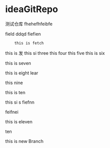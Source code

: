 # ideaGitRepo
测试仓库
fhehefhfeibfe

field
ddqd
fiefien

        this is fetch 


this is 发
this si three
this four
this five
this is six

this is seven

this is eight
lear

this nine

this is ten


this si s fiefnn


feifnei

this is eleven

ten


this is new Branch
